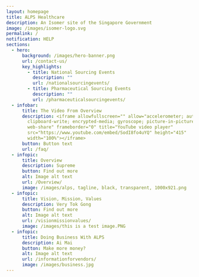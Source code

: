 ```yaml
---
layout: homepage
title: ALPS Healthcare
description: An Isomer site of the Singapore Government
image: /images/isomer-logo.svg
permalink: /
notification: HELP
sections:
  - hero:
      background: /images/hero-banner.png
      url: /contact-us/
      key_highlights:
        - title: National Sourcing Events
          description: ""
          url: /nationalsourcingevents/
        - title: Pharmaceutical Sourcing Events
          description: ""
          url: /pharmaceuticalsourcingevents/
  - infobar:
      title: The Video From Overview
      description: <iframe allowfullscreen="" allow="accelerometer; autoplay;
        clipboard-write; encrypted-media; gyroscope; picture-in-picture;
        web-share" frameborder="0" title="YouTube video player"
        src="https://www.youtube.com/embed/SodI8fo4uYQ" height="415"
        width="100%"></iframe>
      button: Button text
      url: /faq/
  - infopic:
      title: Overview
      description: Supreme
      button: Find out more
      alt: Image alt text
      url: /Overview/
      image: /images/alps, tagline, black, transparent, 1000x921.png
  - infopic:
      title: Vision, Mission, Values
      description: Very Tok Gong
      button: Find out more
      alt: Image alt text
      url: /visionmissionvalues/
      image: /images/this is a test image.PNG
  - infopic:
      title: Doing Business With ALPS
      description: Ai Mai
      button: Make more money?
      alt: Image alt text
      url: /informationforvendors/
      image: /images/business.jpg
---
```

